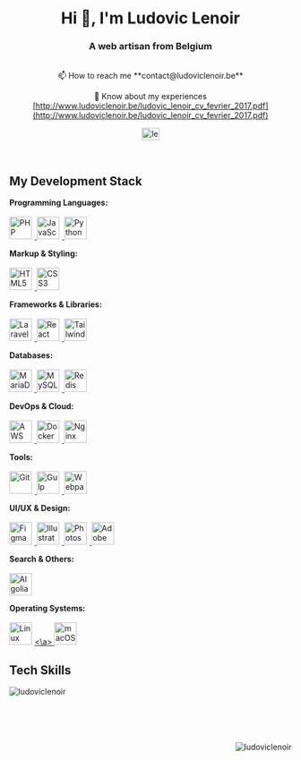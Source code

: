 <h1 align="center">Hi 👋, I'm Ludovic Lenoir</h1>
<h3 align="center">A web artisan from Belgium</h3>
<br>

<div align="center">
📫 How to reach me **contact@ludoviclenoir.be**

📄 Know about my experiences [http://www.ludoviclenoir.be/ludovic_lenoir_cv_fevrier_2017.pdf](http://www.ludoviclenoir.be/ludovic_lenoir_cv_fevrier_2017.pdf)

</div>
<p align="center">
    <a href="https://linkedin.com/in/lenoirludovic" target="blank"><img align="center" src="https://raw.githubusercontent.com/rahuldkjain/github-profile-readme-generator/master/src/images/icons/Social/linked-in-alt.svg" alt="lenoirludovic" height="22" width="32" /></a>
</p>

<br>

## My Development Stack

<p align="left">
  <strong>Programming Languages:</strong><br><br>
  <a href="https://www.php.net" target="_blank" rel="noreferrer">
    <img style="margin-right:5px;" src="https://cdn.jsdelivr.net/gh/devicons/devicon/icons/php/php-original.svg" alt="PHP" width="40" height="40"/>
  </a>
  <a href="https://www.javascript.com/" target="_blank" rel="noreferrer">
    <img style="margin-right:5px;" src="https://cdn.jsdelivr.net/gh/devicons/devicon/icons/javascript/javascript-original.svg" alt="JavaScript" width="40" height="40"/>
  </a>
  <a href="https://www.python.org" target="_blank" rel="noreferrer">
    <img style="margin-right:5px;" src="https://cdn.jsdelivr.net/gh/devicons/devicon/icons/python/python-original.svg" alt="Python" width="40" height="40"/>
  </a>
</p>

<p align="left">
  <strong>Markup & Styling:</strong><br><br>
  <a href="https://developer.mozilla.org/en-US/docs/Web/HTML" target="_blank" rel="noreferrer">
    <img style="margin-right:5px;" src="https://cdn.jsdelivr.net/gh/devicons/devicon/icons/html5/html5-original.svg" alt="HTML5" width="40" height="40"/>
  </a>
  <a href="https://www.w3.org/Style/CSS/Overview.en.html" target="_blank" rel="noreferrer">
    <img style="margin-right:5px;" src="https://cdn.jsdelivr.net/gh/devicons/devicon/icons/css3/css3-original-wordmark.svg" alt="CSS3" width="40" height="40"/>
  </a>
</p>

<p align="left">
  <strong>Frameworks & Libraries:</strong><br><br>
  <a href="https://laravel.com/" target="_blank" rel="noreferrer">
    <img style="margin-right:5px;" src="https://cdn.jsdelivr.net/npm/simple-icons@v7/icons/laravel.svg" alt="Laravel" width="40" height="40"/>
  </a>
  <a href="https://reactjs.org/" target="_blank" rel="noreferrer">
    <img style="margin-right:5px;" src="https://cdn.jsdelivr.net/gh/devicons/devicon/icons/react/react-original-wordmark.svg" alt="React" width="40" height="40"/>
  </a>
  <a href="https://tailwindcss.com/" target="_blank" rel="noreferrer">
    <img style="margin-right:5px;" src="https://cdn.jsdelivr.net/npm/simple-icons@v7/icons/tailwindcss.svg" alt="TailwindCSS" width="40" height="40"/>
  </a>
</p>

<p align="left">
  <strong>Databases:</strong><br><br>
  <a href="https://mariadb.org/" target="_blank" rel="noreferrer">
    <img style="margin-right:5px;" src="https://cdn.jsdelivr.net/gh/devicons/devicon/icons/mariadb/mariadb-original-wordmark.svg" alt="MariaDB" width="40" height="40"/>
  </a>
  <a href="https://www.mysql.com/" target="_blank" rel="noreferrer">
    <img style="margin-right:5px;" src="https://cdn.jsdelivr.net/gh/devicons/devicon/icons/mysql/mysql-original-wordmark.svg" alt="MySQL" width="40" height="40"/>
  </a>
  <a href="https://redis.io" target="_blank" rel="noreferrer">
    <img style="margin-right:5px;" src="https://cdn.jsdelivr.net/gh/devicons/devicon/icons/redis/redis-original-wordmark.svg" alt="Redis" width="40" height="40"/>
  </a>
</p>

<p align="left">
  <strong>DevOps & Cloud:</strong><br><br>
  <a href="https://aws.amazon.com" target="_blank" rel="noreferrer">
    <img style="margin-right:5px;" src="https://cdn.jsdelivr.net/gh/devicons/devicon/icons/amazonwebservices/amazonwebservices-original-wordmark.svg" alt="AWS" width="40" height="40"/>
  </a>
  <a href="https://www.docker.com/" target="_blank" rel="noreferrer">
    <img style="margin-right:5px;" src="https://cdn.jsdelivr.net/gh/devicons/devicon/icons/docker/docker-original-wordmark.svg" alt="Docker" width="40" height="40"/>
  </a>
  <a href="https://www.nginx.com" target="_blank" rel="noreferrer">
    <img style="margin-right:5px;" src="https://cdn.jsdelivr.net/gh/devicons/devicon/icons/nginx/nginx-original.svg" alt="Nginx" width="40" height="40"/>
  </a>
</p>

<p align="left">
  <strong>Tools:</strong><br><br>
  <a href="https://git-scm.com/" target="_blank" rel="noreferrer">
    <img style="margin-right:5px;" src="https://cdn.jsdelivr.net/gh/devicons/devicon/icons/git/git-original-wordmark.svg" alt="Git" width="40" height="40"/>
  </a>
  <a href="https://gulpjs.com" target="_blank" rel="noreferrer">
    <img style="margin-right:5px;" src="https://cdn.jsdelivr.net/gh/devicons/devicon/icons/gulp/gulp-plain.svg" alt="Gulp" width="40" height="40"/>
  </a>
  <a href="https://webpack.js.org" target="_blank" rel="noreferrer">
    <img style="margin-right:5px;" src="https://cdn.jsdelivr.net/gh/devicons/devicon/icons/webpack/webpack-original-wordmark.svg" alt="Webpack" width="40" height="40"/>
  </a>
</p>

<p align="left">
  <strong>UI/UX & Design:</strong><br><br>
  <a href="https://www.figma.com/" target="_blank" rel="noreferrer">
    <img style="margin-right:5px;" src="https://cdn.jsdelivr.net/gh/devicons/devicon/icons/figma/figma-original.svg" alt="Figma" width="40" height="40"/>
  </a>
  <a href="https://www.adobe.com/products/illustrator.html" target="_blank" rel="noreferrer">
    <img style="margin-right:5px;" src="https://cdn.jsdelivr.net/gh/devicons/devicon/icons/illustrator/illustrator-line.svg" alt="Illustrator" width="40" height="40"/>
  </a>
  <a href="https://www.adobe.com/products/photoshop.html" target="_blank" rel="noreferrer">
    <img style="margin-right:5px;" src="https://cdn.jsdelivr.net/gh/devicons/devicon/icons/photoshop/photoshop-line.svg" alt="Photoshop" width="40" height="40"/>
  </a>
  <a href="https://www.adobe.com/products/xd.html" target="_blank" rel="noreferrer">
    <img style="margin-right:5px;" src="https://cdn.jsdelivr.net/gh/devicons/devicon/icons/xd/xd-plain.svg" alt="Adobe XD" width="40" height="40"/>
  </a>
</p>

<p align="left">
  <strong>Search & Others:</strong><br><br>
  <a href="https://www.algolia.com/" target="_blank" rel="noreferrer">
    <img style="margin-right:5px;" src="https://cdn.jsdelivr.net/npm/simple-icons@v7/icons/algolia.svg" alt="Algolia" width="40" height="40"/>
  </a>
</p>

<p align="left">
  <strong>Operating Systems:</strong><br><br>
  <a href="https://www.linux.org/" target="_blank" rel="noreferrer"><img style="margin-right:5px;" src="https://cdn.jsdelivr.net/gh/devicons/devicon/icons/linux/linux-original.svg" alt="Linux" width="40" height="40"/><\a>
  <a href="https://www.apple.com/macos/" target="_blank" rel="noreferrer"><img style="margin-right:5px;" src="https://cdn.jsdelivr.net/npm/simple-icons@v7/icons/apple.svg" alt="macOS" width="40" height="40"/></a>
</p>

## Tech Skills

<p><img align="left" src="https://github-readme-stats.vercel.app/api/top-langs?username=ludoviclenoir&show_icons=true&locale=en&layout=compact" alt="ludoviclenoir" /></p>

<!-- TODO ici déployé ma propre instance pour voir les repos privés

https://github.com/anuraghazra/github-readme-stats?tab=readme-ov-file#deploy-on-your-own
 + tutorial youtube  -->

<!-- <p>&nbsp;<img align="center" src="https://github-readme-stats.vercel.app/api?username=ludoviclenoir&show_icons=true&locale=en" alt="ludoviclenoir" /></p>

<p><img align="center" src="https://github-readme-streak-stats.herokuapp.com/?user=ludoviclenoir&" alt="ludoviclenoir" /></p> -->

<br>
<br>
<br>
<br>
<br>

<p align="right"> <img src="https://komarev.com/ghpvc/?username=ludoviclenoir&label=Profile%20views&color=0e75b6&style=flat" alt="ludoviclenoir" /> </p>
